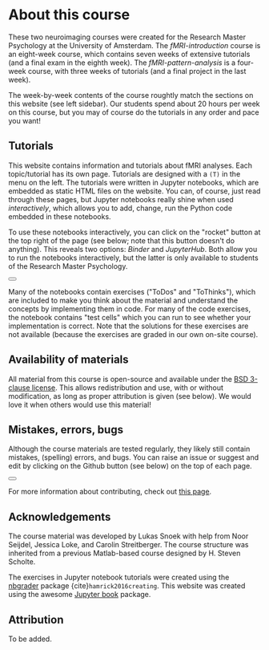 # About this course
These two neuroimaging courses were created for the Research Master Psychology at the University of Amsterdam. The *fMRI-introduction* course is an eight-week course, which contains seven weeks of extensive tutorials (and a final exam in the eighth week). The *fMRI-pattern-analysis* is a four-week course, with three weeks of tutorials (and a final project in the last week).

The week-by-week contents of the course roughtly match the sections on this website (see left sidebar). Our students spend about 20 hours per week on this course, but you may of course do the tutorials in any order and pace you want! 

## Tutorials
This website contains information and tutorials about fMRI analyses. Each topic/tutorial has its own page. Tutorials are designed with a `(T)` in the menu on the left. The tutorials were written in Jupyter notebooks, which are embedded as static HTML files on the website. You can, of course, just read through these pages, but Jupyter notebooks really shine when used *interactively*, which allows you to add, change, run the Python code embedded in these notebooks. 

To use these notebooks interactively, you can click on the "rocket" button at the top right of the page (see below; note that this button doesn't do anything). This reveals two options: *Binder* and *JupyterHub*. Both allow you to run the notebooks interactively, but the latter is only available to students of the Research Master Psychology.

<button id="dropdown-buttons-trigger" class="btn btn-secondary topbarbtn"
    aria-label="Launch interactive content"><i class="fas fa-rocket"></i></button>

Many of the notebooks contain exercises ("ToDos" and "ToThinks"), which are included to make you think about the material and understand the concepts by implementing them in code. For many of the code exercises, the notebook contains "test cells" which you can run to see whether your implementation is correct. Note that the solutions for these exercises are not available (because the exercises are graded in our own on-site course).

## Availability of materials
All material from this course is open-source and available under the [BSD 3-clause license](https://github.com/lukassnoek/NI-edu/blob/master/LICENSE). This allows redistribution and use, with or without modification, as long as proper attribution is given (see below). We would love it when others would use this material!

## Mistakes, errors, bugs
Although the course materials are tested regularly, they likely still contain mistakes, (spelling) errors, and bugs. You can raise an issue or suggest and edit by clicking on the Github button (see below) on the top of each page. 

<button id="dropdown-buttons-trigger" class="btn btn-secondary topbarbtn"
        aria-label="Connect with source repository"><i class="fab fa-github"></i></button>

For more information about contributing, check out [this page](../misc/CONTRIBUTING.md).

## Acknowledgements
The course material was developed by Lukas Snoek with help from Noor Seijdel, Jessica Loke, and Carolin Streitberger. The course structure was inherited from a previous Matlab-based course designed by H. Steven Scholte.

The exercises in Jupyter notebook tutorials were created using the [nbgrader](https://nbgrader.readthedocs.io/en/stable/) package {cite}`hamrick2016creating`. This website was created using the awesome [Jupyter book](https://jupyterbook.org/) package.

## Attribution
To be added.